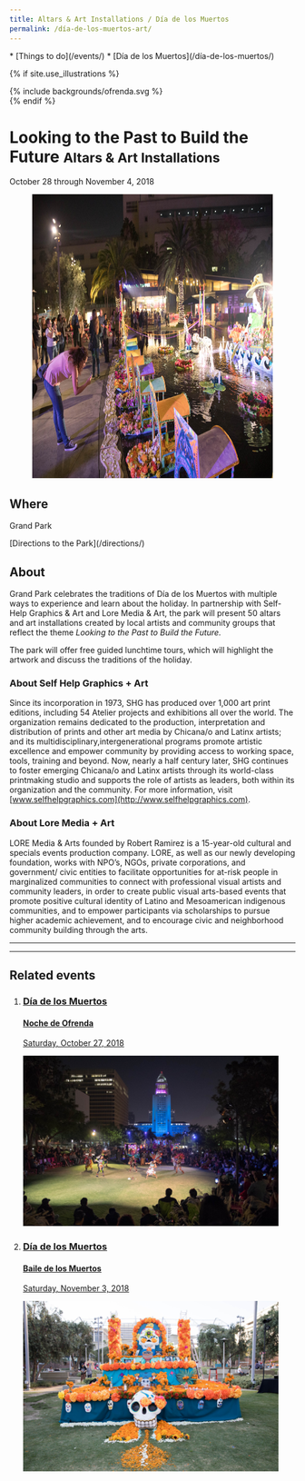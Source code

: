 ```yaml
---
title: Altars & Art Installations / Día de los Muertos
permalink: /día-de-los-muertos-art/
---
```


<nav markdown="1">
* [Things to do](/events/)
* [Día de los Muertos](/día-de-los-muertos/)
</nav>



{% if site.use_illustrations %}
<style>
.girl {
  grid-column: -3/-1;
  grid-row: 1/6;
}
.girl svg {
  height: 20vmax;
  width: auto;
  color: inherit;
}
.girl svg,
.girl svg path {
  fill: currentColor;
}
main h1,
main h1 + p {
  grid-column-end: -3;
}
main > nav:first-child {
  grid-row-start: 1;
}
main > h1 + nav {
    grid-column-end: -3;
}
</style>

<div class="girl">
{% include backgrounds/ofrenda.svg %}
</div>
{% endif %}

Looking to the Past to Build the Future <small>Altars & Art Installations</small>
==============================================================

October 28 through November 4, 2018

<figure>
  <img src="/uploads/programs/dia-de-los-muertos.jpg" alt="Día de los Muertos" height="500" />
</figure>

## Where

Grand Park

<p class="action" markdown="1">
[Directions to the Park](/directions/)
</p>

<main markdown="1">

## About

Grand Park celebrates the traditions of Día de los Muertos with multiple ways to experience and learn about the holiday. In partnership with Self-Help Graphics & Art and Lore Media & Art, the park will present 50 altars and art installations created by local artists and community groups that reflect the theme _Looking to the Past to Build the Future._

The park will offer free guided lunchtime tours, which will highlight the artwork and discuss the traditions of the holiday.

### About Self Help Graphics + Art  

Since its incorporation in 1973, SHG has produced over 1,000 art print editions, including 54 Atelier projects and exhibitions all over the world. The organization remains dedicated to the production, interpretation and distribution of prints and other art media by Chicana/o and Latinx artists; and its multidisciplinary,intergenerational programs promote artistic excellence and empower community by providing access to working space, tools, training and beyond. Now, nearly a half century later, SHG continues to foster emerging Chicana/o and Latinx artists through its world-class printmaking studio and supports the role of artists as leaders, both within its organization and the community. For more information, visit [www.selfhelpgraphics.com](http://www.selfhelpgraphics.com).

### About Lore Media + Art

LORE Media & Arts founded by Robert Ramirez is a 15-year-old cultural and specials events production company. LORE, as well as our newly developing foundation, works with NPO’s, NGOs, private corporations, and government/ civic entities to facilitate opportunities for at-risk people in marginalized communities to connect with professional visual artists and community leaders, in order to create public visual arts-based events that promote positive cultural identity of Latino and Mesoamerican indigenous communities, and to empower participants via scholarships to pursue higher academic achievement, and to encourage civic and neighborhood community building through the arts.

* * *

</main>

<main markdown="1" class="strawberry">

* * *

## Related events

<ol class="event-list" style="grid-template-columns: 1fr 1fr;">
  <li>
    <a href="/noche-de-ofrenda/">
      <div>
        <h3>Día de los Muertos</h3>
        <h4>Noche de Ofrenda</h4>
        <p>Saturday, October 27, 2018</p>
      </div>
      <img src="/uploads/programs/noche-de-ofrenda.jpg" height="300" alt="" />
    </a>
  </li>
  <li>
    <a href="/baile-de-los-muertos/">
      <div>
        <h3>Día de los Muertos</h3>
        <h4>Baile de los Muertos</h4>
        <p>Saturday, November 3, 2018</p>
      </div>
      <img src="/uploads/programs/dia-de-los-muertos-2.jpg" height="300" alt="" />
    </a>
  </li>
</ol>

</main>

